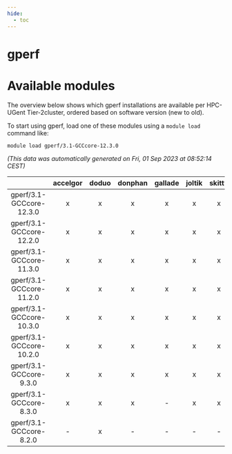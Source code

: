 ```yaml
---
hide:
  - toc
---
```


gperf
=====

# Available modules


The overview below shows which gperf installations are available per HPC-UGent Tier-2cluster, ordered based on software version (new to old).

To start using gperf, load one of these modules using a `module load` command like:

```shell
module load gperf/3.1-GCCcore-12.3.0
```

*(This data was automatically generated on Fri, 01 Sep 2023 at 08:52:14 CEST)*  

| |accelgor|doduo|donphan|gallade|joltik|skitty|swalot|victini|
| :---: | :---: | :---: | :---: | :---: | :---: | :---: | :---: | :---: |
|gperf/3.1-GCCcore-12.3.0|x|x|x|x|x|x|x|x|
|gperf/3.1-GCCcore-12.2.0|x|x|x|x|x|x|x|x|
|gperf/3.1-GCCcore-11.3.0|x|x|x|x|x|x|x|x|
|gperf/3.1-GCCcore-11.2.0|x|x|x|x|x|x|x|x|
|gperf/3.1-GCCcore-10.3.0|x|x|x|x|x|x|x|x|
|gperf/3.1-GCCcore-10.2.0|x|x|x|x|x|x|x|x|
|gperf/3.1-GCCcore-9.3.0|x|x|x|x|x|x|x|x|
|gperf/3.1-GCCcore-8.3.0|x|x|x|-|x|x|x|x|
|gperf/3.1-GCCcore-8.2.0|-|x|-|-|-|-|x|-|
